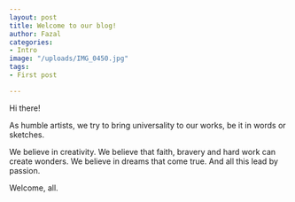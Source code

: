 ```yaml
---
layout: post
title: Welcome to our blog!
author: Fazal
categories:
- Intro
image: "/uploads/IMG_0450.jpg"
tags:
- First post

---
```

Hi there!

As humble artists, we try to bring universality to our works, be it in words or sketches.

We believe in creativity. We believe that faith, bravery and hard work can create wonders. We believe in dreams that come true. And all this lead by passion.

Welcome, all.
